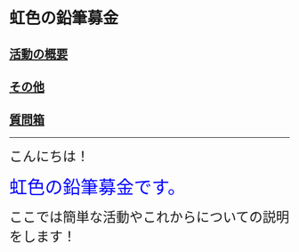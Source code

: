 <html>
    <head>
        <link rel="stylesheet" href="base.css">
        <link rel="stylesheet" href="base2.css">
        <link rel="stylesheet" href="base.js">
        <link rel="stylesheet" href="base3.css">
        <link rel="stylesheet" href="base4.css">
       <title>虹色の鉛筆募金</title>
       <link rel="icon" href="niji icon.png">
    </head>
<body>
    <div class="animation1"><h1 class="title" id="title">虹色の鉛筆募金</h1></div>
    <h2 class=list><a href="katudou.html">活動の概要</a></h2>
    <h2 class=list><a href=sonota.html>その他</a></h2>
    <h2 class=list><a href=situmonn.html>質問箱</a></h2><p>
<hr color="gray" size=3>
<font size=5>こんにちは！</font><p>
<font color="blue" size=6>虹色の鉛筆募金です。</font><p>
<font size=5>ここでは簡単な活動やこれからについての説明をします！</font><p>
<font size=5>
   
    
</font>
</body>

</html>
